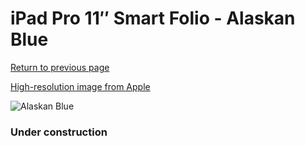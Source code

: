 # iPad Pro 11″ Smart Folio - Alaskan Blue

[Return to previous page](/ipad_pro2)

[High-resolution image from Apple](https://store.storeimages.cdn-apple.com/8756/as-images.apple.com/is/MX4X2?wid=4500&hei=4500&fmt=png)

<div style="width: 384px"><img src="/everyphone/MX4X2.png" alt="Alaskan Blue"></div>

### Under construction
